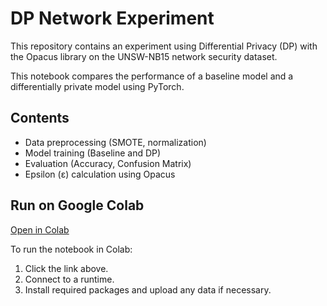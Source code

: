 
# DP Network Experiment

This repository contains an experiment using Differential Privacy (DP) with the Opacus library on the UNSW-NB15 network security dataset.

This notebook compares the performance of a baseline model and a differentially private model using PyTorch.

## Contents

- Data preprocessing (SMOTE, normalization)
- Model training (Baseline and DP)
- Evaluation (Accuracy, Confusion Matrix)
- Epsilon (ε) calculation using Opacus

## Run on Google Colab

[Open in Colab](https://colab.research.google.com/github/annoeyed/dp-network-experiment/blob/main/dp_network.ipynb)

To run the notebook in Colab:
1. Click the link above.
2. Connect to a runtime.
3. Install required packages and upload any data if necessary.
